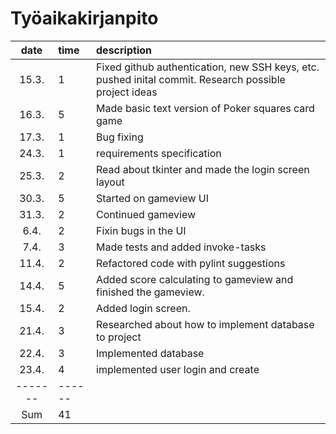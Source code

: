 # Työaikakirjanpito

| date | time | description  |
| :----:|:-----| :-----|
| 15.3. | 1    | Fixed github authentication, new SSH keys, etc. pushed inital commit. Research possible project ideas  |
| 16.3. | 5    | Made basic text version of Poker squares card game |
| 17.3. | 1    | Bug fixing |
| 24.3. | 1    | requirements specification |
| 25.3. | 2    | Read about tkinter and made the login screen layout |
| 30.3. | 5    | Started on gameview UI |
| 31.3. | 2    | Continued gameview |
|  6.4. | 2    | Fixin bugs in the UI |
|  7.4. | 3    | Made tests and added invoke-tasks |
| 11.4. | 2    | Refactored code with pylint suggestions |
| 14.4. | 5    | Added score calculating to gameview and finished the gameview. |
| 15.4. | 2    | Added login screen. |
| 21.4. | 3    | Researched about how to implement database to project |
| 22.4. | 3    | Implemented database |
| 23.4. | 4    | implemented user login and create |
|-------|------|
|Sum    | 41